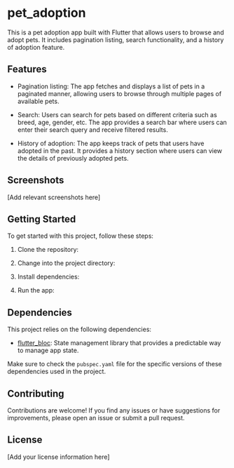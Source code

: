 # pet_adoption

This is a pet adoption app built with Flutter that allows users to browse and adopt pets. It includes pagination listing, search functionality, and a history of adoption feature.

## Features

- Pagination listing: The app fetches and displays a list of pets in a paginated manner, allowing users to browse through multiple pages of available pets.

- Search: Users can search for pets based on different criteria such as breed, age, gender, etc. The app provides a search bar where users can enter their search query and receive filtered results.

- History of adoption: The app keeps track of pets that users have adopted in the past. It provides a history section where users can view the details of previously adopted pets.

## Screenshots

[Add relevant screenshots here]

## Getting Started

To get started with this project, follow these steps:

1. Clone the repository:
  
2. Change into the project directory:
   
3. Install dependencies:


4. Run the app:


## Dependencies

This project relies on the following dependencies:

- [flutter_bloc](https://pub.dev/packages/flutter_bloc): State management library that provides a predictable way to manage app state.


Make sure to check the `pubspec.yaml` file for the specific versions of these dependencies used in the project.

## Contributing

Contributions are welcome! If you find any issues or have suggestions for improvements, please open an issue or submit a pull request.

## License

[Add your license information here]



